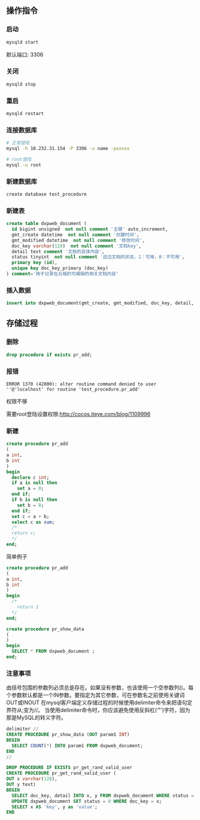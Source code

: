 
## 操作指令

### 启动
```bash
mysqld start
```

默认端口: 3306

### 关闭
```bash
mysqld stop
```

### 重启
```bash
mysqld restart
```

### 连接数据库
```bash
# 正常登陆
mysql -h 10.232.31.154 -P 3306 -u name -pxxxxx

# root登陆
mysql -u root
```

### 新建数据库 
```bash
create database test_procedure
```

### 新建表
```sql
create table dxpweb_document (
  id bigint unsigned  not null comment '主键' auto_increment,
  gmt_create datetime  not null comment '创建时间',
  gmt_modified datetime  not null comment '修改时间',
  doc_key varchar(128)  not null comment '文档key',
  detail text comment '文档的具体内容',
  status tinyint  not null comment '这边文档的状态，1：可用，0：不可用',
  primary key (id),
  unique key doc_key_primary (doc_key)
) comment='用于记录在云端的可编辑的相关文档内容'
```


### 插入数据
```sql
insert into dxpweb_document(gmt_create, gmt_modified, doc_key, detail, status) values (now(), now(), 'k2', 'v2', 1);
```


## 存储过程

### 删除
```sql
drop procedure if exists pr_add;
```

### 报错
```
ERROR 1370 (42000): alter routine command denied to user ''@'localhost' for routine 'test_procedure.pr_add'
```
权限不够

需要root登陆设置权限:http://cocos.iteye.com/blog/1109996

### 新建
```sql
create procedure pr_add
(   
a int,   
b int   
)   
begin   
  declare c int;   
  if a is null then   
    set a = 0;   
  end if;   
  if b is null then   
    set b = 0;   
  end if;   
  set c = a + b;   
  select c as sum;
  /*   
  return c;
  */   
end;
```

简单例子
```sql
create procedure pr_add
(   
a int,   
b int   
)
begin  
  /*
    return 1
  */  
end;
```

```sql
create procedure pr_show_data
(
)
begin  
  SELECT * FROM dxpweb_document ;
end;
```

### 注意事项

由括号包围的参数列必须总是存在。如果没有参数，也该使用一个空参数列()。每个参数默认都是一个IN参数。要指定为其它参数，可在参数名之前使用关键词 OUT或INOUT
在mysql客户端定义存储过程的时候使用delimiter命令来把语句定界符从;变为//。
当使用delimiter命令时，你应该避免使用反斜杠(‘"’)字符，因为那是MySQL的转义字符。

```sql
delimiter //
CREATE PROCEDURE pr_show_data (OUT param1 INT)
BEGIN
  SELECT COUNT(*) INTO param1 FROM dxpweb_document;
END
//
```

```sql
DROP PROCEDURE IF EXISTS pr_get_rand_valid_user
CREATE PROCEDURE pr_get_rand_valid_user (
OUT x varchar(128), 
OUT y text)
BEGIN
  SELECT doc_key, detail INTO x, y FROM dxpweb_document WHERE status = 1 LIMIT 1;
  UPDATE dxpweb_document SET status = 0 WHERE doc_key = x;
  SELECT x AS 'key', y as 'value';
END
```


